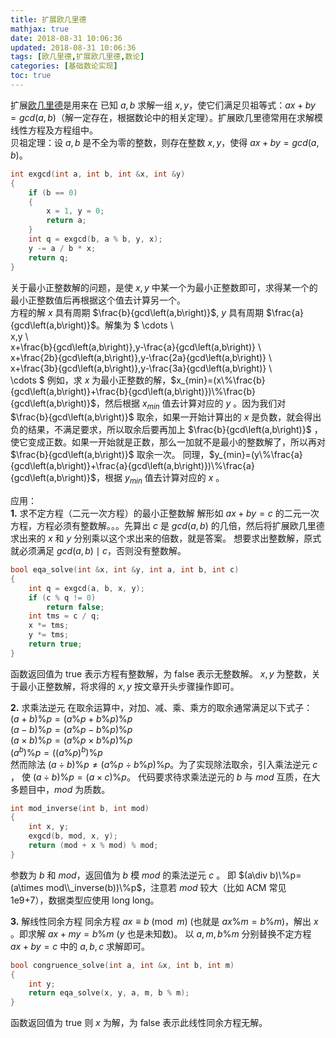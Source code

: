 ```yaml
---
title: 扩展欧几里德
mathjax: true
date: 2018-08-31 10:06:36
updated: 2018-08-31 10:06:36
tags: [欧几里德,扩展欧几里德,数论]
categories: [基础数论实现]
toc: true
---
```


扩展[欧几里德](https://gukaifeng.me/2018/08/31/%E6%AC%A7%E5%87%A0%E9%87%8C%E5%BE%B7/)是用来在 已知 $a, b$ 求解一组 $x, y$，使它们满足贝祖等式：$ax+by=gcd\left(a,b\right)$（解一定存在，根据数论中的相关定理）。扩展欧几里德常用在求解模线性方程及方程组中。  
贝祖定理：设 $a,b$ 是不全为零的整数，则存在整数 $x,y$，使得 $ax+by=gcd\left(a,b\right)$。

```cpp
int exgcd(int a, int b, int &x, int &y)
{
    if (b == 0)
    {
        x = 1, y = 0;
        return a;
    }
    int q = exgcd(b, a % b, y, x);
    y -= a / b * x;
    return q;
}
```
关于最小正整数解的问题，是使 $x,y$ 中某一个为最小正整数即可，求得某一个的最小正整数值后再根据这个值去计算另一个。  
方程的解 $x$ 具有周期 $\frac{b}{gcd\left(a,b\right)}$, $y$ 具有周期 $\frac{a}{gcd\left(a,b\right)}$。解集为
$
\cdots \\\
x,y \\\
x+\frac{b}{gcd\left(a,b\right)},y-\frac{a}{gcd\left(a,b\right)} \\\
x+\frac{2b}{gcd\left(a,b\right)},y-\frac{2a}{gcd\left(a,b\right)} \\\
x+\frac{3b}{gcd\left(a,b\right)},y-\frac{3a}{gcd\left(a,b\right)} \\\
\cdots
$
例如，求 $x$ 为最小正整数的解，$x_{min}=(x\%\frac{b}{gcd\left(a,b\right)}+\frac{b}{gcd\left(a,b\right)})\%\frac{b}{gcd\left(a,b\right)}$，然后根据 $x_{min}$ 值去计算对应的 $y$ 。因为我们对 $\frac{b}{gcd\left(a,b\right)}$ 取余，如果一开始计算出的 $x$ 是负数，就会得出负的结果，不满足要求，所以取余后要再加上 $\frac{b}{gcd\left(a,b\right)}$ ，使它变成正数。如果一开始就是正数，那么一加就不是最小的整数解了，所以再对 $\frac{b}{gcd\left(a,b\right)}$ 取余一次。<!--more-->
同理，$y_{min}=(y\%\frac{a}{gcd\left(a,b\right)}+\frac{a}{gcd\left(a,b\right)})\%\frac{a}{gcd\left(a,b\right)}$，根据 $y_{min}$ 值去计算对应的 $x​$ 。

应用：  
**1.** 求不定方程（二元一次方程）的最小正整数解
解形如 $ax+by=c$ 的二元一次方程，方程必须有整数解。。。先算出 $c$ 是 $gcd\left(a,b\right)$ 的几倍，然后将扩展欧几里德求出来的 $x$ 和 $y$ 分别乘以这个求出来的倍数，就是答案。
想要求出整数解，原式就必须满足 $gcd\left(a,b\right)\mid c$，否则没有整数解。
```cpp
bool eqa_solve(int &x, int &y, int a, int b, int c)
{
    int q = exgcd(a, b, x, y);
    if (c % q != 0)
        return false;
    int tms = c / q;
    x *= tms;
    y *= tms;
    return true;
}
```
函数返回值为 true 表示方程有整数解，为 false 表示无整数解。
$x,y$ 为整数，关于最小正整数解，将求得的 $x,y$ 按文章开头步骤操作即可。

**2.** 求乘法逆元
在取余运算中，对加、减、乘、乘方的取余通常满足以下式子：  
$(a+b)\%p=(a\%p+b\%p)\%p$  
$(a−b)\%p=(a\%p−b\%p)\%p$  
$(a\times b)\%p=(a\%p\times b\%p)\%p$  
$(a^b)\%p=((a\%p)^b)\%p$  
然而除法 $(a\div b)\%p\neq (a\%p\div b\%p)\%p$。为了实现除法取余，引入乘法逆元 $c$ ， 使 $(a\div b)\%p=(a\times c)\%p$。
代码要求待求乘法逆元的 $b$ 与 $mod$ 互质，在大多题目中，$mod$ 为质数。
```cpp
int mod_inverse(int b, int mod)
{
    int x, y;
    exgcd(b, mod, x, y);
    return (mod + x % mod) % mod;
}
```
参数为 $b$ 和 $mod$，返回值为 $b$ 模 $mod$ 的乘法逆元 $c$ 。
即 $(a\div b)\%p=(a\times mod\\_inverse(b))\%p$，注意若 $mod$ 较大（比如 ACM 常见 1e9+7），数据类型应使用 long long。

**3.** 解线性同余方程
同余方程 $ax\equiv b\pmod m$ (也就是 $ax\%m=b\%m$)，解出 $x$ 。即求解 $ax+my=b\%m$ ($y$ 也是未知数)。
以 $a,m,b\%m$ 分别替换不定方程 $ax+by=c$ 中的 $a,b,c$ 求解即可。
```cpp
bool congruence_solve(int a, int &x, int b, int m)
{
    int y;
    return eqa_solve(x, y, a, m, b % m);
}
```
函数返回值为 true 则 $x$ 为解，为 false 表示此线性同余方程无解。